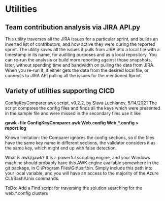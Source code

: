 # Utilities

## Team contribution analysis via JIRA API.py
This utility traverses all the JIRA issues for a particular sprint, and builds an inverted list of contributors, and how active they were during the reported sprint. The utility saves all the issues it pulls from JIRA into a local file with a timestamp in its name, for auditing purposes and as a local repository. You can re-run the analysis or build more reporting against those snapshots, later, without spending time and bandwidth on pulling the data from JIRA. When you re-run it, it either gets the data from the desired local file, or connects to JIRA API pulling all the issues for the mentioned Sprint.

## Variety of utilities supporting CICD

ConfigKeyComparer.awk script, v0.2.2, by Slava Luchianov, 5/14/2021
The script compares the config files and finds all the keys which were presented in the sample file and were missed in the secondary files
use it like

**gawk -file ConfigKeyComparer.awk Web.config Web.*.config  > report.log**

Known limitation: the Comparer ignores the config sections, so if the files have the same key name in different sections, the validator considers it as the same key, which might end up with false detection.

What is awk/gawk? It is a powerful scripting engine, and your Windows machine should probably have this AWK engine available somewhere in the git package, in C:\Program Files\Git\usr\bin. Simply include this path into your local variable, and you will have an access to the majority of the Azure CLI/Bash/Unix commands.

ToDo:
Add a Find script for traversing the solution searching for the web.*.config clusters
